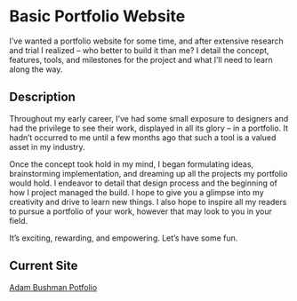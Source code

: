 # Basic Portfolio Website

I’ve wanted a portfolio website for some time, and after extensive research and trial I realized – who better to build it than me? I detail the concept, features, tools, and milestones for the project and what I’ll need to learn along the way.

## Description

Throughout my early career, I’ve had some small exposure to designers and had the privilege to see their work, displayed in all its glory – in a portfolio. It hadn’t occurred to me until a few months ago that such a tool is a valued asset in my industry. 

Once the concept took hold in my mind, I began formulating ideas, brainstorming implementation, and dreaming up all the projects my portfolio would hold.
I endeavor to detail that design process and the beginning of how I project managed the build. I hope to give you a glimpse into my creativity and drive to learn new things. I also hope to inspire all my readers to pursue a portfolio of your work, however that may look to you in your field.

It’s exciting, rewarding, and empowering. Let’s have some fun.

## Current Site
[Adam Bushman Potfolio](https://www.adam-bushman.com)
